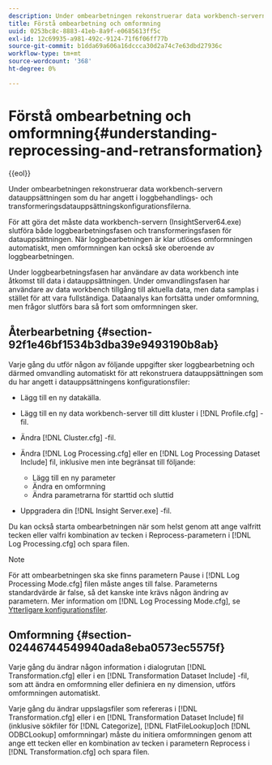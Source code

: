 ```yaml
---
description: Under ombearbetningen rekonstruerar data workbench-servern datauppsättningen som du har angett i loggbehandlings- och transformeringsdatauppsättningskonfigurationsfilerna.
title: Förstå ombearbetning och omformning
uuid: 0253bc8c-8883-41eb-8a9f-e0685613ff5c
exl-id: 12c69935-a981-492c-9124-71f6f06ff77b
source-git-commit: b1dda69a606a16dccca30d2a74c7e63dbd27936c
workflow-type: tm+mt
source-wordcount: '368'
ht-degree: 0%

---
```


# Förstå ombearbetning och omformning{#understanding-reprocessing-and-retransformation}

{{eol}}

Under ombearbetningen rekonstruerar data workbench-servern datauppsättningen som du har angett i loggbehandlings- och transformeringsdatauppsättningskonfigurationsfilerna.

För att göra det måste data workbench-servern (InsightServer64.exe) slutföra både loggbearbetningsfasen och transformeringsfasen för datauppsättningen. När loggbearbetningen är klar utlöses omformningen automatiskt, men omformningen kan också ske oberoende av loggbearbetningen.

Under loggbearbetningsfasen har användare av data workbench inte åtkomst till data i datauppsättningen. Under omvandlingsfasen har användare av data workbench tillgång till aktuella data, men data samplas i stället för att vara fullständiga. Dataanalys kan fortsätta under omformning, men frågor slutförs bara så fort som omformningen sker.

## Återbearbetning {#section-92f1e46bf1534b3dba39e9493190b8ab}

Varje gång du utför någon av följande uppgifter sker loggbearbetning och därmed omvandling automatiskt för att rekonstruera datauppsättningen som du har angett i datauppsättningens konfigurationsfiler:

* Lägg till en ny datakälla.
* Lägg till en ny data workbench-server till ditt kluster i [!DNL Profile.cfg] -fil.
* Ändra [!DNL Cluster.cfg] -fil.
* Ändra [!DNL Log Processing.cfg] eller en [!DNL Log Processing Dataset Include] fil, inklusive men inte begränsat till följande:

   * Lägg till en ny parameter
   * Ändra en omformning
   * Ändra parametrarna för starttid och sluttid

* Uppgradera din [!DNL Insight Server.exe] -fil.

Du kan också starta ombearbetningen när som helst genom att ange valfritt tecken eller valfri kombination av tecken i Reprocess-parametern i [!DNL Log Processing.cfg] och spara filen.

>[!NOTE]
>
>För att ombearbetningen ska ske finns parametern Pause i [!DNL Log Processing Mode.cfg] filen måste anges till false. Parameterns standardvärde är false, så det kanske inte krävs någon ändring av parametern. Mer information om [!DNL Log Processing Mode.cfg], se [Ytterligare konfigurationsfiler](/help/home/c-dataset-const-proc/c-add-config-files/c-add-config-files.md).

## Omformning {#section-02446744549940ada8eba0573ec5575f}

Varje gång du ändrar någon information i dialogrutan [!DNL Transformation.cfg] eller i en [!DNL Transformation Dataset Include] -fil, som att ändra en omformning eller definiera en ny dimension, utförs omformningen automatiskt.

Varje gång du ändrar uppslagsfiler som refereras i [!DNL Transformation.cfg] eller i en [!DNL Transformation Dataset Include] fil (inklusive sökfiler för [!DNL Categorize], [!DNL FlatFileLookup]och [!DNL ODBCLookup] omformningar) måste du initiera omformningen genom att ange ett tecken eller en kombination av tecken i parametern Reprocess i [!DNL Transformation.cfg] och spara filen.
